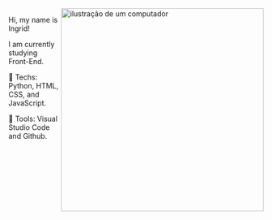 <img src="https://raw.githubusercontent.com/MicaelliMedeiros/micaellimedeiros/master/image/computer-illustration.png" alt="ilustração de um computador" min-width="400px" max-width="400px" width="400px" align="right">

<p align="left">
Hi, my name is Ingrid!
</p>
<p align="left">
I am currently studying Front-End.
</p>

<p align="left">
  🦄 Techs: Python, HTML, CSS, and JavaScript.
</p>

<p align="left">
  💼 Tools: Visual Studio Code and Github.
</p>
